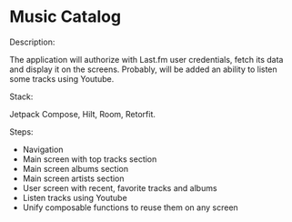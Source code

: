 # Music Catalog
Description:

The application will authorize with Last.fm user credentials, fetch its data and display it on the screens. Probably, will be added an ability to listen some tracks using Youtube.

Stack:

Jetpack Compose, Hilt, Room, Retorfit.

Steps:
- Navigation
- Main screen with top tracks section
- Main screen albums section
- Main screen artists section
- User screen with recent, favorite tracks and albums
- Listen tracks using Youtube
- Unify composable functions to reuse them on any screen
